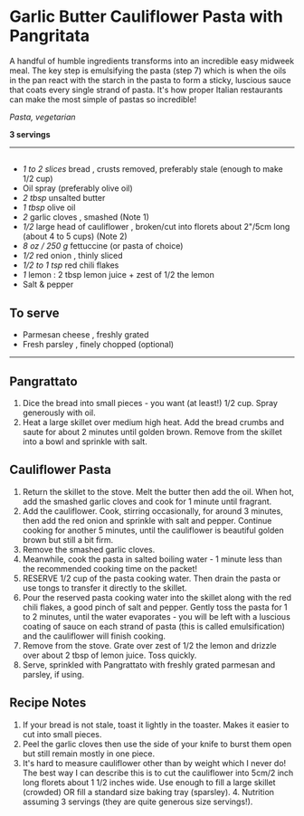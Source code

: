 # Garlic Butter Cauliflower Pasta with Pangritata

A handful of humble ingredients transforms into an incredible easy midweek meal. The key step is emulsifying the pasta (step 7) which is when the oils in the pan react with the starch in the pasta to form a sticky, luscious sauce that coats every single strand of pasta. It's how proper Italian restaurants can make the most simple of pastas so incredible!

*Pasta, vegetarian*

**3 servings**

---

## 
- *1 to 2 slices* bread , crusts removed, preferably stale (enough to make 1/2 cup)
- Oil spray (preferably olive oil)
- *2 tbsp* unsalted butter
- *1 tbsp* olive oil
- *2* garlic cloves , smashed (Note 1)
- *1/2* large head of cauliflower , broken/cut into florets about 2"/5cm long (about 4 to 5 cups) (Note 2)
- *8 oz / 250 g* fettuccine (or pasta of choice)
- *1/2* red onion , thinly sliced
- *1/2 to 1 tsp* red chili flakes
- *1* lemon : 2 tbsp lemon juice + zest of 1/2 the lemon
- Salt & pepper
## To serve
- Parmesan cheese , freshly grated
- Fresh parsley , finely chopped (optional)

---

## Pangrattato
1. Dice the bread into small pieces - you want (at least!) 1/2 cup. Spray generously with oil.
2. Heat a large skillet over medium high heat. Add the bread crumbs and saute for about 2 minutes until golden brown. Remove from the skillet into a bowl and sprinkle with salt.
## Cauliflower Pasta
1. Return the skillet to the stove. Melt the butter then add the oil. When hot, add the smashed garlic cloves and cook for 1 minute until fragrant.
2. Add the cauliflower. Cook, stirring occasionally, for around 3 minutes, then add the red onion and sprinkle with salt and pepper. Continue cooking for another 5 minutes, until the cauliflower is beautiful golden brown but still a bit firm.
3. Remove the smashed garlic cloves.
4. Meanwhile, cook the pasta in salted boiling water - 1 minute less than the recommended cooking time on the packet!
5. RESERVE 1/2 cup of the pasta cooking water. Then drain the pasta or use tongs to transfer it directly to the skillet.
6. Pour the reserved pasta cooking water into the skillet along with the red chili flakes, a good pinch of salt and pepper. Gently toss the pasta for 1 to 2 minutes, until the water evaporates - you will be left with a luscious coating of sauce on each strand of pasta (this is called emulsification) and the cauliflower will finish cooking.
7. Remove from the stove. Grate over zest of 1/2 the lemon and drizzle over about 2 tbsp of lemon juice. Toss quickly.
8. Serve, sprinkled with Pangrattato with freshly grated parmesan and parsley, if using.

## Recipe Notes

1. If your bread is not stale, toast it lightly in the toaster. Makes it easier to cut into small pieces.
2. Peel the garlic cloves then use the side of your knife to burst them open but still remain mostly in one piece.
3. It's hard to measure cauliflower other than by weight which I never do! The best way I can describe this is to cut the cauliflower into 5cm/2 inch long florets about 1 1/2 inches wide. Use enough to fill a large skillet (crowded) OR fill a standard size baking tray (sparsley).
4. Nutrition assuming 3 servings (they are quite generous size servings!).

